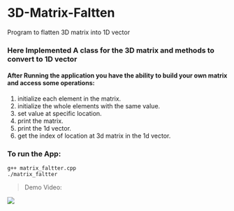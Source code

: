 # 3D-Matrix-Faltten

Program to flatten 3D matrix into 1D vector

### Here Implemented A class for the 3D matrix and methods to convert to 1D vector

#### After Running the application you have the ability to build your own matrix and access some operations:

1. initialize each element in the matrix.
2. initialize the whole elements with the same value.
3. set value at specific location.
4. print the matrix.
5. print the 1d vector.
6. get the index of location at 3d matrix in the 1d vector.

### To run the App:

```
g++ matrix_faltter.cpp
./matrix_faltter
```

> Demo Video:

<img src="./docs/">
